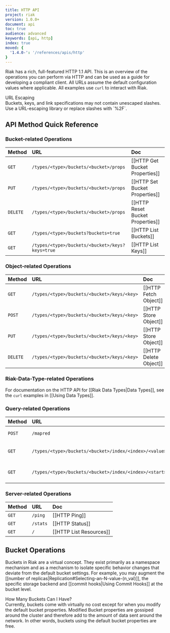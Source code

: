 ```yaml
---
title: HTTP API
project: riak
version: 1.0.0+
document: api
toc: true
audience: advanced
keywords: [api, http]
index: true
moved: {
  '1.4.0-': '/references/apis/http'
}
---
```


Riak has a rich, full-featured HTTP 1.1 API. This is an overview of the
operations you can perform via HTTP and can be used as a guide for
developing a compliant client. All URLs assume the default configuration
values where applicable. All examples use `curl` to interact with Riak.

<div class="note">
<div class="title">URL Escaping</div>
Buckets, keys, and link specifications may not contain unescaped
slashes. Use a URL-escaping library or replace slashes with `%2F`.
</div>

## API Method Quick Reference

### Bucket-related Operations

Method | URL | Doc
:------|:----|:---
`GET` | `/types/<type>/buckets/<bucket>/props` | [[HTTP Get Bucket Properties]]
`PUT` | `/types/<type>/buckets/<bucket>/props` | [[HTTP Set Bucket Properties]]
`DELETE` | `/types/<type>/buckets/<bucket>/props` | [[HTTP Reset Bucket Properties]]
`GET` | `/types/<type>/buckets?buckets=true` | [[HTTP List Buckets]]
`GET` | `/types/<type>/buckets/<bucket>/keys?keys=true` | [[HTTP List Keys]]

### Object-related Operations

Method | URL | Doc
:------|:----|:---
`GET` | `/types/<type>/buckets/<bucket>/keys/<key>` | [[HTTP Fetch Object]]
`POST` | `/types/<type>/buckets/<bucket>/keys/<key>` | [[HTTP Store Object]]
`PUT` | `/types/<type>/buckets/<bucket>/keys/<key>` | [[HTTP Store Object]]
`DELETE` | `/types/<type>/buckets/<bucket>/keys/<key>` | [[HTTP Delete Object]]

### Riak-Data-Type-related Operations

For documentation on the HTTP API for [[Riak Data Types|Data Types]],
see the `curl` examples in [[Using Data Types]].

### Query-related Operations

Method | URL | Doc
:------|:----|:---
`POST` | `/mapred` | [[HTTP MapReduce]]
`GET` | `/types/<type>/buckets/<bucket>/index/<index>/<value>` | [[HTTP Secondary Indexes]]
`GET` | `/types/<type>/buckets/<bucket>/index/<index>/<start>/<end>` | [[HTTP Secondary Indexes]]

### Server-related Operations

Method | URL | Doc
:------|:----|:---
`GET` | `/ping` | [[HTTP Ping]]
`GET` | `/stats` | [[HTTP Status]]
`GET` | `/` | [[HTTP List Resources]]

## Bucket Operations

Buckets in Riak are a virtual concept. They exist primarily as a
namespace mechanism and as a mechanism to isolate specific behavior
changes that deviate from the default bucket settings. For example, you
may augment the [[number of
replicas|Replication#Selecting-an-N-value-(n_val)]], the specific
storage backend and [[commit hooks|Using Commit Hooks]] at the bucket
level.

<div class="note">
<div class="title">How Many Buckets Can I Have?</div>
Currently, buckets come with virtually no cost except for when you
modify the default bucket properties. Modified Bucket properties are
gossiped around the cluster and therefore add to the amount of data sent
around the network. In other words, buckets using the default bucket
properties are free.
</div>
